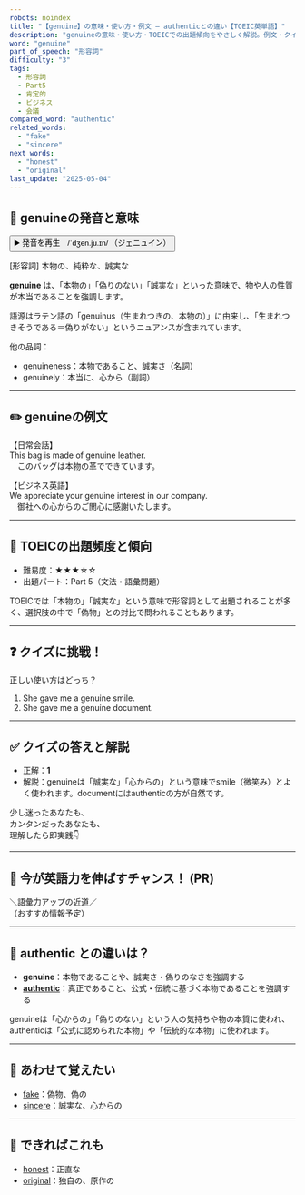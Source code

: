 ```yaml
---
robots: noindex
title: "【genuine】の意味・使い方・例文 ― authenticとの違い【TOEIC英単語】"
description: "genuineの意味・使い方・TOEICでの出題傾向をやさしく解説。例文・クイズ付きでauthenticとの違いもわかりやすく学べます。"
word: "genuine"
part_of_speech: "形容詞"
difficulty: "3"
tags:
  - 形容詞
  - Part5
  - 肯定的
  - ビジネス
  - 会議
compared_word: "authentic"
related_words:
  - "fake"
  - "sincere"
next_words:
  - "honest"
  - "original"
last_update: "2025-05-04"
---
```


## 🔰 genuineの発音と意味

<button class="play-audio" onclick="playTTS('genuine')">
  <span class="play-audio-main">
    ▶️ 発音を再生　/ˈdʒen.ju.ɪn/
  </span>
  <span class="play-audio-sub">
    （ジェニュイン）
  </span>
</button>

[形容詞] 本物の、純粋な、誠実な

**genuine** は、「本物の」「偽りのない」「誠実な」といった意味で、物や人の性質が本当であることを強調します。

語源はラテン語の「genuinus（生まれつきの、本物の）」に由来し、「生まれつきそうである＝偽りがない」というニュアンスが含まれています。

他の品詞：  
- genuineness：本物であること、誠実さ（名詞）
- genuinely：本当に、心から（副詞）

---

## ✏️ genuineの例文

【日常会話】  
This bag is made of genuine leather.  
　このバッグは本物の革でできています。

【ビジネス英語】  
We appreciate your genuine interest in our company.  
　御社への心からのご関心に感謝いたします。

---

## 🎯 TOEICの出題頻度と傾向

- 難易度：★★★☆☆
- 出題パート：Part 5（文法・語彙問題）

TOEICでは「本物の」「誠実な」という意味で形容詞として出題されることが多く、選択肢の中で「偽物」との対比で問われることもあります。

---

## ❓ クイズに挑戦！

正しい使い方はどっち？

1. She gave me a genuine smile.  
2. She gave me a genuine document.

---

## ✅ クイズの答えと解説

- 正解：**1**
- 解説：genuineは「誠実な」「心からの」という意味でsmile（微笑み）とよく使われます。documentにはauthenticの方が自然です。

少し迷ったあなたも、  
カンタンだったあなたも、  
理解したら即実践👇️

---

## 🚀 今が英語力を伸ばすチャンス！ (PR)

<div class="info-center">
＼語彙力アップの近道／<br>  
（おすすめ情報予定）
</div>

---

## 🤔  authentic との違いは？

- **genuine**：本物であることや、誠実さ・偽りのなさを強調する
- **[authentic](/word/authentic)**：真正であること、公式・伝統に基づく本物であることを強調する

genuineは「心からの」「偽りのない」という人の気持ちや物の本質に使われ、authenticは「公式に認められた本物」や「伝統的な本物」に使われます。

---

## 🧩 あわせて覚えたい

- [fake](/word/fake)：偽物、偽の
- [sincere](/word/sincere)：誠実な、心からの

---

## 📖 できればこれも

- [honest](/word/honest)：正直な
- [original](/word/original)：独自の、原作の

<!-- cvid: aid23_bid48 -->
